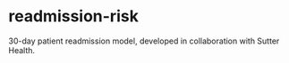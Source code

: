 # readmission-risk
30-day patient readmission model, developed in collaboration with Sutter Health.
